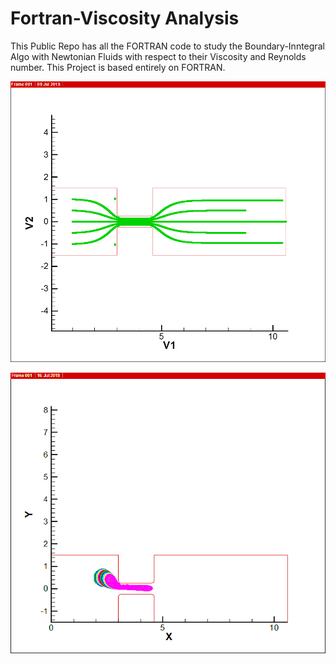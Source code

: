 # Fortran-Viscosity Analysis

This Public Repo has all the FORTRAN code to study the Boundary-Inntegral Algo with Newtonian Fluids with respect to their Viscosity and Reynolds number. This Project is based entirely on FORTRAN. 

![2D Streamlines](/images/Final-streamline.png)

![3D Streamlines](/images/Final.png)
